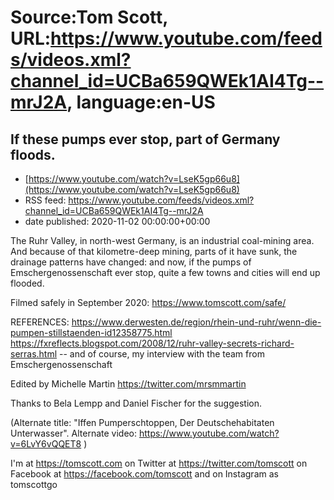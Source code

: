 # Source:Tom Scott, URL:https://www.youtube.com/feeds/videos.xml?channel_id=UCBa659QWEk1AI4Tg--mrJ2A, language:en-US

## If these pumps ever stop, part of Germany floods.
 - [https://www.youtube.com/watch?v=LseK5gp66u8](https://www.youtube.com/watch?v=LseK5gp66u8)
 - RSS feed: https://www.youtube.com/feeds/videos.xml?channel_id=UCBa659QWEk1AI4Tg--mrJ2A
 - date published: 2020-11-02 00:00:00+00:00

The Ruhr Valley, in north-west Germany, is an industrial coal-mining area. And because of that kilometre-deep mining, parts of it have sunk, the drainage patterns have changed: and now, if the pumps of Emschergenossenschaft ever stop, quite a few towns and cities will end up flooded.

Filmed safely in September 2020: https://www.tomscott.com/safe/

REFERENCES:
https://www.derwesten.de/region/rhein-und-ruhr/wenn-die-pumpen-stillstaenden-id12358775.html
https://fxreflects.blogspot.com/2008/12/ruhr-valley-secrets-richard-serras.html
-- and of course, my interview with the team from Emschergenossenschaft

Edited by Michelle Martin https://twitter.com/mrsmmartin

Thanks to Bela Lempp and Daniel Fischer for the suggestion.

(Alternate title: "Iffen Pumperschtoppen, Der Deutschehabitaten Unterwasser". Alternate video: https://www.youtube.com/watch?v=6LvY6vQQET8 )

I'm at https://tomscott.com
on Twitter at https://twitter.com/tomscott
on Facebook at https://facebook.com/tomscott
and on Instagram as tomscottgo

